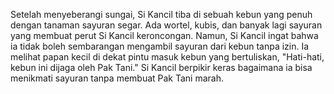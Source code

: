 Setelah menyeberangi sungai, Si Kancil tiba di sebuah kebun yang penuh dengan tanaman sayuran segar. Ada wortel, kubis, dan banyak lagi sayuran yang membuat perut Si Kancil keroncongan. Namun, Si Kancil ingat bahwa ia tidak boleh sembarangan mengambil sayuran dari kebun tanpa izin. Ia melihat papan kecil di dekat pintu masuk kebun yang bertuliskan, "Hati-hati, kebun ini dijaga oleh Pak Tani." Si Kancil berpikir keras bagaimana ia bisa menikmati sayuran tanpa membuat Pak Tani marah.